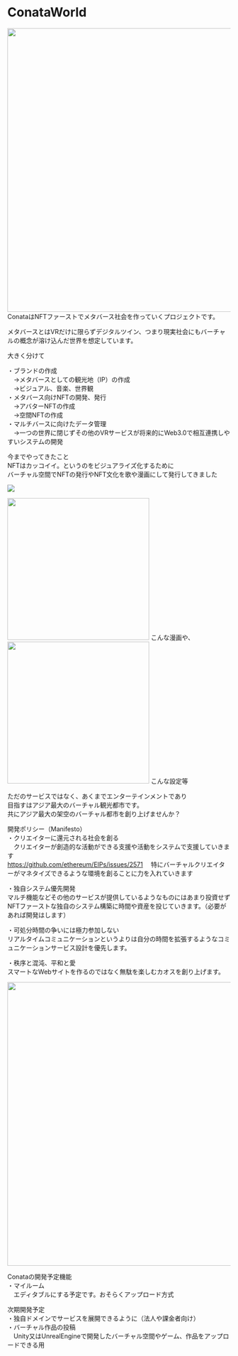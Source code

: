 # ConataWorld

<img src="https://user-images.githubusercontent.com/2200479/118378024-cc18b980-b60b-11eb-9ffa-8115e8d48b8c.jpg" width="640px">
ConataはNFTファーストでメタバース社会を作っていくプロジェクトです。　

メタバースとはVRだけに限らずデジタルツイン、つまり現実社会にもバーチャルの概念が溶け込んだ世界を想定しています。　


大きく分けて

・ブランドの作成<br> 
　→メタバースとしての観光地（IP）の作成　<br> 
　→ビジュアル、音楽、世界観　<br> 
・メタバース向けNFTの開発、発行　<br> 
　→アバターNFTの作成　<br> 
　→空間NFTの作成　<br> 
 ・マルチバースに向けたデータ管理　<br> 
　→一つの世界に閉じずその他のVRサービスが将来的にWeb3.0で相互連携しやすいシステムの開発　<br> 
 
 
今までやってきたこと　<br> 
NFTはカッコイイ。というのをビジュアライズ化するために　<br> 
バーチャル空間でNFTの発行やNFT文化を歌や漫画にして発行してきました　<br> 

[![](https://img.youtube.com/vi/IiNBph4wlSc/0.jpg)](https://www.youtube.com/watch?v=IiNBph4wlSc)

<img src="https://user-images.githubusercontent.com/2200479/118378404-9fb26c80-b60e-11eb-9aa5-df3151f057be.jpg" width="320px">
こんな漫画や、
<img src="https://user-images.githubusercontent.com/2200479/118378410-ae991f00-b60e-11eb-9fae-d521bdc438fa.jpg" width="320px">
こんな設定等　<br> 

ただのサービスではなく、あくまでエンターテインメントであり　<br> 
目指すはアジア最大のバーチャル観光都市です。　<br> 
共にアジア最大の架空のバーチャル都市を創り上げませんか？　<br> 



開発ポリシー（Manifesto）　<br> 
・クリエイターに還元される社会を創る　<br> 
　クリエイターが創造的な活動ができる支援や活動をシステムで支援していきます　<br> 
 https://github.com/ethereum/EIPs/issues/2571
　特にバーチャルクリエイターがマネタイズできるような環境を創ることに力を入れていきます　<br> 
 
 
・独自システム優先開発　<br> 
マルチ機能などその他のサービスが提供しているようなものにはあまり投資せず　<br> 
NFTファーストな独自のシステム構築に時間や資産を投じていきます。（必要があれば開発はします）　<br> 


・可処分時間の争いには極力参加しない　<br> 
リアルタイムコミュニケーションというよりは自分の時間を拡張するようなコミュニケーションサービス設計を優先します。　<br> 


・秩序と混沌、平和と愛　<br> 
スマートなWebサイトを作るのではなく無駄を楽しむカオスを創り上げます。　<br> 

<img src="https://user-images.githubusercontent.com/2200479/118378031-d76be500-b60b-11eb-8420-53aef96c7346.png" width="640px">

Conataの開発予定機能　<br> 
・マイルーム　<br> 
　エディタブルにする予定です。おそらくアップロード方式　<br> 


次期開発予定　<br> 
・独自ドメインでサービスを展開できるように（法人や課金者向け）　<br> 
・バーチャル作品の投稿　<br> 
　Unity又はUnrealEngineで開発したバーチャル空間やゲーム、作品をアップロードできる用　<br> 


